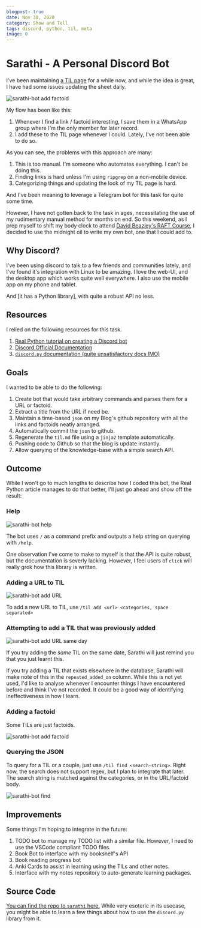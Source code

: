 ```yaml
---
blogpost: true
date: Nov 30, 2020
category: Show and Tell
tags: discord, python, til, meta
image: 0
---
```

# Sarathi - A Personal Discord Bot

I've been maintaining [a TIL page](https://stonecharioteer.com/til.html) for a while now, and while the idea is great, I have had some issues updating the sheet daily.

![sarathi-bot add factoid](/assets/images/posts/sarathi/help.jpeg)

My flow has been like this:

1. Whenever I find a link / factoid interesting, I save them in a WhatsApp group where I'm the only member for later record.
2. I add these to the TIL page whenever I could. Lately, I've not been able to do so.

As you can see, the problems with this approach are many:

1. This is too manual. I'm someone who automates everything. I can't be doing this.
2. Finding links is hard unless I'm using `ripgrep` on a non-mobile device.
3. Categorizing things and updating the look of my TIL page is hard.

And I've been meaning to leverage a Telegram bot for this task for quite some time.

However, I have not gotten back to the task in ages, necessitating the use of my rudimentary manual method for months on end.
So this weekend, as I prep myself to shift my body clock to attend [David Beazley's RAFT Course](http://dabeaz.com/raft.html),
I decided to use the midnight oil to write my own bot, one that I could add to.

## Why Discord?

I've been using discord to talk to a few friends and communities lately, and I've found it's integration with Linux to be amazing.
I love the web-UI, and the desktop app which works quite well everywhere. I also use the mobile app on my phone and tablet.

And [it has a Python library], with quite a robust API no less.

## Resources

I relied on the following resources for this task.

1. [Real Python tutorial on creating a Discord bot](https://realpython.com/how-to-make-a-discord-bot-python/#how-to-make-a-discord-bot-in-python)
2. [Discord Official Documentation](https://discord.com/developers/docs/intro)
3. [`discord.py` documentation (quite unsatisfactory docs IMO)](https://discordpy.readthedocs.io/en/latest/index.html)

## Goals

I wanted to be able to do the following:

1. Create bot that would take arbitrary commands and parses them for a URL or factoid.
2. Extract a title from the URL if need be.
3. Maintain a time-based `json` on my Blog's github repository with all the links and factoids neatly arranged.
4. Automatically commit the `json` to github.
5. Regenerate the `til.md` file using a `jinja2` template automatically.
6. Pushing code to Github so that the blog is update instantly.
7. Allow querying of the knowledge-base with a simple search API.

## Outcome

While I won't go to much lengths to describe how I coded this bot, the Real Python article manages to do that better, I'll just go ahead and show off the result:

### Help

![sarathi-bot help](/assets/images/posts/sarathi/help.jpeg)

The bot uses `/` as a command prefix and outputs a help string on querying with `/help`.

One observation I've come to make to myself is that the API is quite robust, but the documentation is severly lacking.
However, I feel users of `click` will really grok how this library is written.

### Adding a URL to TIL

![sarathi-bot add URL](/assets/images/posts/sarathi/add-url.jpeg)

To add a new URL to TIL, use `/til add <url> <categories, space separated>`

### Attempting to add a TIL that was previously added

![sarathi-bot add URL same day](/assets/images/posts/sarathi/add-same-day.jpeg)

If you try adding the *same* TIL on the same date, Sarathi will just remind you that you just learnt this.


If you try adding a TIL that exists elsewhere in the database, Sarathi will make note of this in the `repeated_added_on` column.
While this is not yet used, I'd like to analyse whenever I encounter things I have encountered before and think I've not recorded.
It could be a good way of identifying ineffectiveness in how I learn.

### Adding a factoid

Some TILs are just factoids.

![sarathi-bot add factoid](/assets/images/posts/sarathi/add-factoid.jpeg)


### Querying the JSON

To query for a TIL or a couple, just use `/til find <search-string>`. Right now, the search does not support regex, but I plan to integrate that later.
The search string is matched against the categories, or in the URL/factoid body.

![sarathi-bot find](/assets/images/posts/sarathi/find.jpeg)

## Improvements

Some things I'm hoping to integrate in the future:

1. TODO bot to manage my TODO list with a similar file. However, I need to use the VSCode compliant TODO files.
2. Book Bot to interface with my bookshelf's API
3. Book reading progress bot
4. Anki Cards to assist in learning using the TILs and other notes.
5. Interface with my notes repository to auto-generate learning packages.

## Source Code

[You can find the repo to `sarathi` here.](https://github.com/stonecharioteer/sarathi) While very esoteric in its usecase, you might be able to learn a few things about how to use the `discord.py` library from it.
